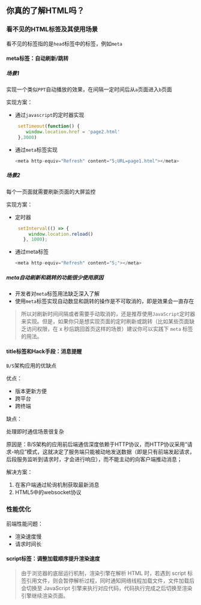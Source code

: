 ## 你真的了解HTML吗？

### 看不见的HTML标签及其使用场景

看不见的标签指的是`head`标签中的标签，例如`meta`

#### meta标签：自动刷新/跳转

##### 场景1

实现一个类似`PPT`自动播放的效果，在间隔一定时间后从`a`页面进入`b`页面

实现方案：

* 通过`javascript`的定时器实现

  ```javascript
   setTimeout(function() {
      window.location.href = 'page2.html'
   },3000)
  ```

  

* 通过`meta`标签实现

  ```javascript
  <meta http-equiv="Refresh" content="5;URL=page1.html"></meta>
  ```

  

##### 场景2

每个一页面就需要刷新页面的大屏监控

实现方案：

* 定时器

  ```javascript
   setInterval(() => {
       window.location.reload()
     }, 1000);
  ```

  

* 通过meta标签

  ```javascript
  <meta http-equiv="Refresh" content="5;"></meta>
  ```

  

##### meta自动刷新和跳转的功能很少使用原因

* 开发者对`meta`标签用法缺乏深入了解
* 使用`meta`标签实现自动数显和跳转的操作是不可取消的，即是效果会一直存在

> 所以对刷新时间间隔或者需要手动取消的，还是推荐使用` JavaScript `定时器来实现。但是，如果你只是想实现页面的定时刷新或跳转（比如某些页面缺乏访问权限，在 x 秒后跳回首页这样的场景）建议你可以实践下 `meta` 标签的用法。



#### title标签和Hack手段：消息提醒

`B/S`架构应用的优缺点

优点：

* 版本更新方便
* 跨平台
* 跨终端

缺点：

处理即时通信场景很复杂

原因是：B/S架构的应用前后端通信深度依赖于HTTP协议，而HTTP协议采用“请求-响应”模式，这就决定了服务端只能被动地发送数据（即是只有前端发起请求，后段服务监听到请求时，才会进行响应），而不能主动的向客户端推动消息；



解决方案：

1. 在客户端通过轮询机制获取最新消息
2. HTML5中的websocket协议



### 性能优化

前端性能问题：

* 渲染速度慢
* 请求时间长



#### script标签：调整加载顺序提升渲染速度

> 由于浏览器的底层运行机制，渲染引擎在解析 HTML 时，若遇到 script 标签引用文件，则会暂停解析过程，同时通知网络线程加载文件，文件加载后会切换至 JavaScript 引擎来执行对应代码，代码执行完成之后切换至渲染引擎继续渲染页面。

